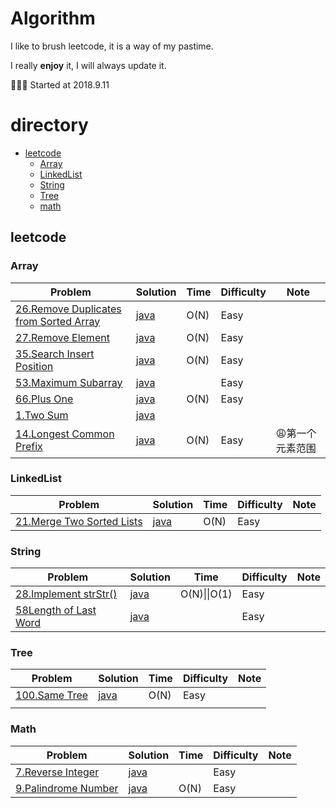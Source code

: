 # Algorithm

I like to brush leetcode, it is a way of my pastime.

I really **enjoy** it, I will always update it.

🎉🎉🎉 Started at 2018.9.11

# directory

- [leetcode](#0)
  - [Array](#1)
  - [LinkedList](#2)
  - [String](#3)
  - [Tree](#4)
  - [math](#5)

<h2 id = 0>leetcode</h3>

<h3 id = 1>Array</h4>

| Problem                                                      | Solution                                                     | Time | Difficulty | Note            |
| ------------------------------------------------------------ | ------------------------------------------------------------ | ---- | ---------- | --------------- |
| [26.Remove Duplicates from Sorted Array](https://leetcode.com/problems/remove-duplicates-from-sorted-array) | [java](https://github.com/tujietg/leetcode/blob/master/Array/No26.java) | O(N) | Easy       |                 |
| [27.Remove Element](https://leetcode.com/problems/remove-element) | [java](https://github.com/tujietg/leetcode/blob/master/Array/No27.java) | O(N) | Easy       |                 |
| [35.Search Insert Position](https://leetcode.com/problems/search-insert-position) | [java](https://github.com/tujietg/leetcode/blob/master/Array/No35.java) | O(N) | Easy       |                 |
| [53.Maximum Subarray](https://leetcode.com/problems/maximum-subarray) | [java](https://github.com/tujietg/leetcode/blob/master/Array/No53.java) |      | Easy       |                 |
| [66.Plus One](https://leetcode.com/problems/plus-one)        | [java](https://github.com/tujietg/leetcode/blob/master/Array/No66.java) | O(N) | Easy       |                 |
| [1.Two Sum](https://leetcode.com/problems/two-sum)           | [java](https://github.com/tujietg/leetcode/blob/master/Array/No1.java) |      |            |                 |
| [14.Longest Common Prefix](https://leetcode.com/problems/longest-common-prefix) | [java](https://github.com/tujietg/leetcode/blob/master/Array/No14.java) | O(N) | Easy       | 😩第一个元素范围 |

<h3 id = 2>LinkedList</h4>

| Problem                                                      | Solution                                                     | Time | Difficulty | Note |
| ------------------------------------------------------------ | ------------------------------------------------------------ | ---- | ---------- | ---- |
| [21.Merge Two Sorted Lists](https://leetcode.com/problems/merge-two-sorted-lists) | [java](https://github.com/tujietg/leetcode/blob/master/LinkedList/No21.java) | O(N) | Easy       |      |

<h3 id = 3>String</h4>

| Problem                                                      | Solution                                                     | Time         | Difficulty | Note |
| ------------------------------------------------------------ | ------------------------------------------------------------ | ------------ | ---------- | ---- |
| [28.Implement strStr()](https://leetcode.com/problems/implement-strstr) | [java](https://github.com/tujietg/leetcode/blob/master/String/No28.java) | O(N)\|\|O(1) | Easy       |      |
| [58Length of Last Word](https://leetcode.com/problems/length-of-last-word) | [java](https://github.com/tujietg/leetcode/blob/master/String/No58.java) |              | Easy       |      |

<h3 id = 4>Tree</h3>

| Problem                                                  | Solution                                                     | Time | Difficulty | Note |
| -------------------------------------------------------- | ------------------------------------------------------------ | ---- | ---------- | ---- |
| [100.Same Tree](https://leetcode.com/problems/same-tree) | [java](https://github.com/tujietg/leetcode/blob/master/Tree/No100.java) | O(N) | Easy       |      |
|                                                          |                                                              |      |            |      |

<h3 id = 5>Math</h3>

| Problem                                                      | Solution                                                     | Time | Difficulty | Note |
| ------------------------------------------------------------ | ------------------------------------------------------------ | ---- | ---------- | ---- |
| [7.Reverse Integer](https://leetcode.com/problems/reverse-integer) | [java](https://github.com/tujietg/leetcode/blob/master/math/No07.java) |      | Easy       |      |
| [9.Palindrome Number](https://leetcode.com/problems/palindrome-number) | [java](https://github.com/tujietg/leetcode/blob/master/math/No09.java) | O(N) | Easy       |      |









